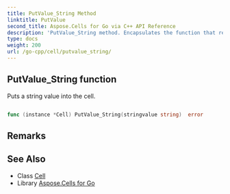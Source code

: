 ```yaml
---
title: PutValue_String Method 
linktitle: PutValue
second_title: Aspose.Cells for Go via C++ API Reference
description: 'PutValue_String method. Encapsulates the function that represents putvalue in Go.'
type: docs
weight: 200
url: /go-cpp/cell/putvalue_string/
---
```


## PutValue_String function

Puts a string value into the cell.

```go

func (instance *Cell) PutValue_String(stringvalue string)  error

```

## Remarks


## See Also

* Class [Cell](../)
* Library [Aspose.Cells for Go](../../)
